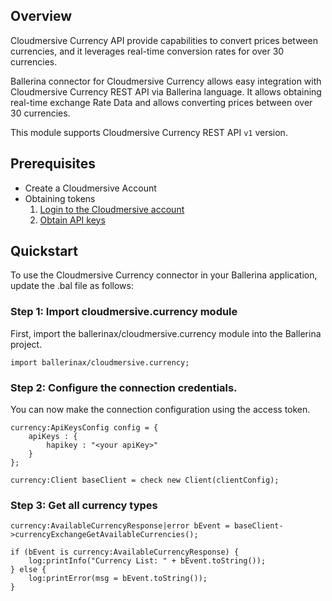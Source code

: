## Overview
Cloudmersive Currency API provide capabilities to convert prices between currencies, and it leverages real-time 
conversion rates for over 30 currencies.

Ballerina connector for Cloudmersive Currency allows easy integration with Cloudmersive Currency REST API via Ballerina language. 
It allows obtaining real-time exchange Rate Data and allows converting prices between over 30 currencies.

This module supports Cloudmersive Currency REST API `v1` version.
 
## Prerequisites
* Create a Cloudmersive Account
* Obtaining tokens
    1. [Login to the Cloudmersive account](https://account.cloudmersive.com/login)
    2. [Obtain API keys](https://account.cloudmersive.com/keys)


## Quickstart

To use the Cloudmersive Currency connector in your Ballerina application, update the .bal file as follows:

### Step 1: Import cloudmersive.currency module
First, import the ballerinax/cloudmersive.currency module into the Ballerina project.
```ballerina
import ballerinax/cloudmersive.currency;
```
### Step 2: Configure the connection credentials.
You can now make the connection configuration using the access token.
```ballerina
currency:ApiKeysConfig config = {
    apiKeys : {
        hapikey : "<your apiKey>"
    }
};

currency:Client baseClient = check new Client(clientConfig);

```
### Step 3: Get all currency types
```ballerina
currency:AvailableCurrencyResponse|error bEvent = baseClient->currencyExchangeGetAvailableCurrencies();

if (bEvent is currency:AvailableCurrencyResponse) {
    log:printInfo("Currency List: " + bEvent.toString());
} else {
    log:printError(msg = bEvent.toString());
}

``` 